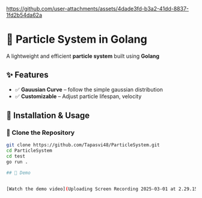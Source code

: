 
https://github.com/user-attachments/assets/4dade3fd-b3a2-41dd-8837-1fd2b54da62a

# 🚀 Particle System in Golang

A lightweight and efficient **particle system** built using **Golang**

## ✨ Features

- ✅ **Gauusian Curve** – follow the simple gaussian distribution  
- ✅ **Customizable** – Adjust particle lifespan, velocity  

## 📌 Installation & Usage

### 🔹 Clone the Repository
```sh
git clone https://github.com/Tapasvi48/ParticleSystem.git
cd ParticleSystem
cd test
go run .

## 📸 Demo


[Watch the demo video](Uploading Screen Recording 2025-03-01 at 2.29.15 PM.mov…)



